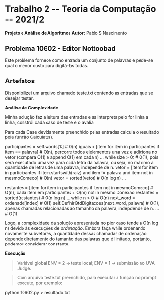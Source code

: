 # Trabalho 2 -- Teoria da Computação -- 2021/2

**Projeto e Análise de Algoritmos**
**Autor:** Pablo S Nascimento

## Problema 10602 - Editor Nottoobad

Este problema fornece como entrada um conjunto de palavras e pede-se qual o menor custo para digitá-las todas.

## Artefatos

Disponibilizei um arquivo chamado teste.txt contendo as entradas que se desejar testar.

**Análise de Complexidade**

Minha solução faz a leitura das entradas e as interpreta pelo for linha a linha, constrói cada caso de teste e o avalia. 

Para cada Case devidamente preenchido pelas entradas calcula o resultado pela função Calculate().

participantes = self.words[1:]                                  # O(n)
iguais = [item for item in participantes if item == palavra]    # O(n), percorre todos elelementos uma vez e adiciona no vetor (compara O(1) e append O(1) em cada n)
...
while size > 0:                                                 # O(1), pois será executado uma vez para cada letra da palavra, ou seja, no máximo a quantidade de letras de uma palavra, independe de n.
    vetor = [item for item in participantes if item.startswith(raiz) and item != palavra and item not in mesmoComeco]                     # O(n)
    vetor = sorted(vetor)                                       # O(n log n)
    ...

restantes = [item for item in participantes if item not in mesmoComeco]     # O(n), cada item em participantes + O(m) not in mesmo Conexao
restantes = sorted(restantes)                                               # O(n log n)
...
while n > 0:                                                    # O(n)
    next_word = ordenado[index]                                 # O(1)
    self.DefinirQtdDigitacoes(next_word, palavra)               # O(1), apenas chamadas relacionadas ao tamanho da palavra, indepdende de n.
    ...                                                         # O(1)

Logo, a complexidade da solução apresentada no pior caso tende a O(n log n) devido às execuções de *ordenação*. Embora faça while ordenando novamente subvetores, a quantidade dessas chamadas de ordenação depende diretamente do tamanho das palavras que é limitado, portanto, podemos considerar constante.

**Execução**
> Variável global ENV = 2 -> teste local; ENV = 1 -> submissão no UVA Judge.

> Com arquivo teste.txt preenchido, para executar a função no prompt execute, por exemplo:

python 10602.py > resultado.txt